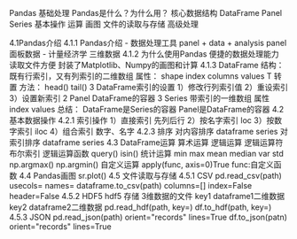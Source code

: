Pandas
    基础处理
        Pandas是什么？为什么用？
        核心数据结构
            DataFrame
            Panel
            Series
        基本操作
        运算
        画图
        文件的读取与存储
    高级处理

4.1Pandas介绍
    4.1.1 Pandas介绍 - 数据处理工具
        panel + data + analysis
        panel面板数据 - 计量经济学 三维数据
    4.1.2 为什么使用Pandas
        便捷的数据处理能力
        读取文件方便
        封装了Matplotlib、Numpy的画图和计算
    4.1.3 DataFrame
        结构：既有行索引，又有列索引的二维数组
        属性：
            shape
            index
            columns
            values
            T 转置
        方法：
            head()
            tail()
        3 DataFrame索引的设置
            1）修改行列索引值
            2）重设索引
            3）设置新索引
    2 Panel
        DataFrame的容器
    3 Series
        带索引的一维数组
        属性
            index
            values
    总结：
        DataFrame是Series的容器
        Panel是DataFrame的容器
4.2 基本数据操作
    4.2.1 索引操作
        1）直接索引
            先列后行
        2）按名字索引
            loc
        3）按数字索引
            iloc
        4）组合索引
            数字、名字
    4.2.3 排序
        对内容排序
            dataframe
            series
        对索引排序
            dataframe
            series
4.3 DataFrame运算
    算术运算
    逻辑运算
        逻辑运算符
            布尔索引
        逻辑运算函数
            query()
            isin()
    统计运算
        min max mean median var std
        np.argmax()
        np.argmin()
    自定义运算
        apply(func, axis=0)True
            func:自定义函数
4.4 Pandas画图
    sr.plot()
4.5 文件读取与存储
    4.5.1 CSV
        pd.read_csv(path)
            usecols=
            names=
        dataframe.to_csv(path)
            columns=[]
            index=False
            header=False
    4.5.2 HDF5
        hdf5 存储 3维数据的文件
            key1 dataframe1二维数据
            key2 dataframe2二维数据
        pd.read_hdf(path, key=)
        df.to_hdf(path, key=)
    4.5.3 JSON
        pd.read_json(path)
            orient="records"
            lines=True
        df.to_json(patn)
            orient="records"
            lines=True
